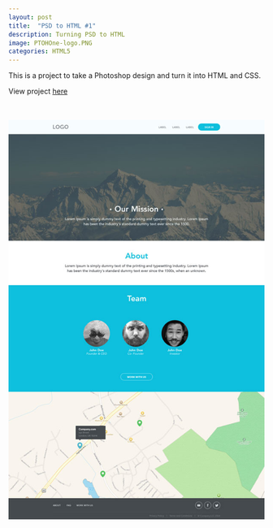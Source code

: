 ```yaml
---
layout: post
title:  "PSD to HTML #1"
description: Turning PSD to HTML
image: PTOHOne-logo.PNG
categories: HTML5
---
```


This is a project to take a Photoshop design and turn it into HTML and CSS.

View project <a href="#">here</a>


<div class="preview">
<br>
<br>
<img src="../img/PSDDesignOne.jpg">
</div>
